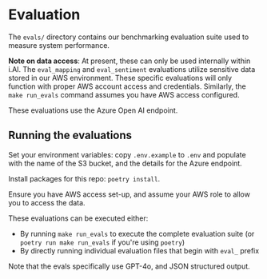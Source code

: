 # Evaluation

The `evals/` directory contains our benchmarking evaluation suite used to measure system performance. 

**Note on data access**: At present, these can only be used internally within i.AI. The `eval_mapping` and `eval_sentiment` evaluations utilize sensitive data stored in our AWS environment. These specific evaluations will only function with proper AWS account access and credentials. Similarly, the `make run_evals` command assumes you have AWS access configured.

These evaluations use the Azure Open AI endpoint.

## Running the evaluations

Set your environment variables: copy `.env.example` to `.env` and populate with the name of the S3 bucket, and the details for the Azure endpoint.

Install packages for this repo: `poetry install`.

Ensure you have AWS access set-up, and assume your AWS role to allow you to access the data.

These evaluations can be executed either:
- By running `make run_evals` to execute the complete evaluation suite (or `poetry run make run_evals` if you're using `poetry`)
- By directly running individual evaluation files that begin with `eval_` prefix

Note that the evals specifically use GPT-4o, and JSON structured output.
